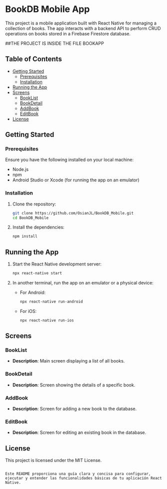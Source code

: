 # BookDB Mobile App

This project is a mobile application built with React Native for managing a collection of books. The app interacts with a backend API to perform CRUD operations on books stored in a Firebase Firestore database.

##THE PROJECT IS INSIDE THE FILE BOOKAPP

## Table of Contents

- [Getting Started](#getting-started)
  - [Prerequisites](#prerequisites)
  - [Installation](#installation)
- [Running the App](#running-the-app)
- [Screens](#screens)
  - [BookList](#booklist)
  - [BookDetail](#bookdetail)
  - [AddBook](#addbook)
  - [EditBook](#editbook)
- [License](#license)

## Getting Started

### Prerequisites

Ensure you have the following installed on your local machine:

- Node.js
- npm
- Android Studio or Xcode (for running the app on an emulator)

### Installation

1. Clone the repository:
   ```sh
   git clone https://github.com/OsianJL/BookDB_Mobile.git
   cd BookDB_Mobile
   ```

2. Install the dependencies:
   ```sh
   npm install
   ```


## Running the App

1. Start the React Native development server:
   ```sh
   npx react-native start
   ```

2. In another terminal, run the app on an emulator or a physical device:

   - For Android:
     ```sh
     npx react-native run-android
     ```

   - For iOS:
     ```sh
     npx react-native run-ios
     ```

## Screens

### BookList

- **Description**: Main screen displaying a list of all books.

### BookDetail

- **Description**: Screen showing the details of a specific book.

### AddBook

- **Description**: Screen for adding a new book to the database.

### EditBook

- **Description**: Screen for editing an existing book in the database.

## License

This project is licensed under the MIT License.
```

Este README proporciona una guía clara y concisa para configurar, ejecutar y entender las funcionalidades básicas de tu aplicación React Native.
